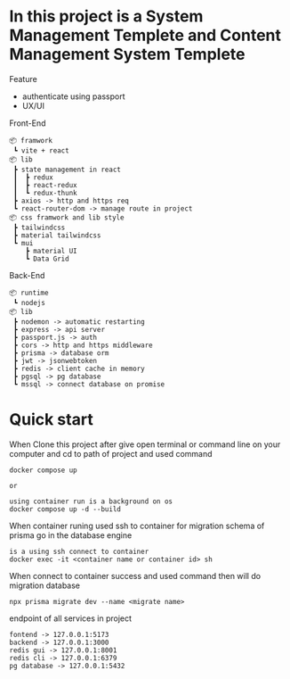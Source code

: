 # In this project is a System Management Templete and Content Management System Templete

Feature
- authenticate using passport
- UX/UI

Front-End

```
📦 framwork
 ┗ vite + react
📦 lib
 ┣ state management in react
 ┃  ┣ redux 
 ┃  ┣ react-redux 
 ┃  ┗ redux-thunk
 ┣ axios -> http and https req
 ┗ react-router-dom -> manage route in project
📦 css framwork and lib style
 ┣ tailwindcss
 ┣ material tailwindcss
 ┗ mui
    ┣ material UI
    ┗ Data Grid

``` 

Back-End

```
📦 runtime
 ┗ nodejs
📦 lib
 ┣ nodemon -> automatic restarting
 ┣ express -> api server
 ┣ passport.js -> auth
 ┣ cors -> http and https middleware
 ┣ prisma -> database orm
 ┣ jwt -> jsonwebtoken
 ┣ redis -> client cache in memory
 ┣ pgsql -> pg database
 ┗ mssql -> connect database on promise
``` 

# Quick start

When Clone this project after give open terminal or command line on your computer and cd to path of project and used command
```
docker compose up

or

using container run is a background on os
docker compose up -d --build
```

When container runing used ssh to container for migration schema of prisma go in the database engine
```
is a using ssh connect to container
docker exec -it <container name or container id> sh
```

When connect to container success and used command then will do migration database
```
npx prisma migrate dev --name <migrate name>
```

endpoint of all services in project
```
fontend -> 127.0.0.1:5173
backend -> 127.0.0.1:3000
redis gui -> 127.0.0.1:8001
redis cli -> 127.0.0.1:6379
pg database -> 127.0.0.1:5432
```
